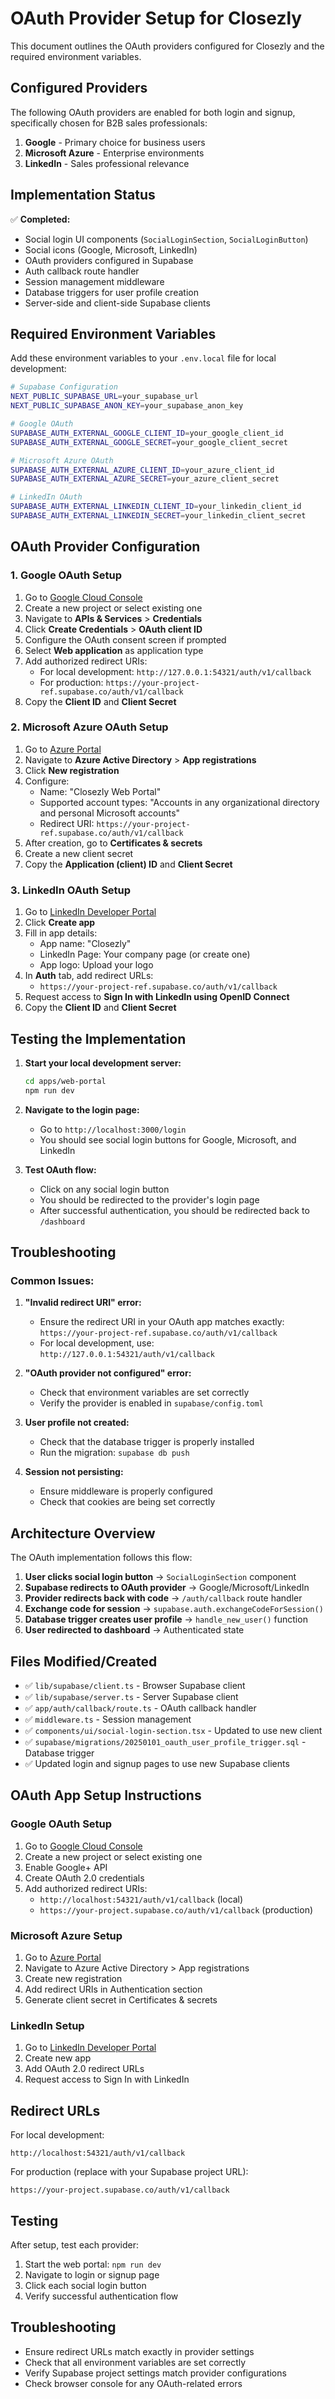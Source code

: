 # OAuth Provider Setup for Closezly

This document outlines the OAuth providers configured for Closezly and the required environment variables.

## Configured Providers

The following OAuth providers are enabled for both login and signup, specifically chosen for B2B sales professionals:

1. **Google** - Primary choice for business users
2. **Microsoft Azure** - Enterprise environments
3. **LinkedIn** - Sales professional relevance

## Implementation Status

✅ **Completed:**
- Social login UI components (`SocialLoginSection`, `SocialLoginButton`)
- Social icons (Google, Microsoft, LinkedIn)
- OAuth providers configured in Supabase
- Auth callback route handler
- Session management middleware
- Database triggers for user profile creation
- Server-side and client-side Supabase clients

## Required Environment Variables

Add these environment variables to your `.env.local` file for local development:

```bash
# Supabase Configuration
NEXT_PUBLIC_SUPABASE_URL=your_supabase_url
NEXT_PUBLIC_SUPABASE_ANON_KEY=your_supabase_anon_key

# Google OAuth
SUPABASE_AUTH_EXTERNAL_GOOGLE_CLIENT_ID=your_google_client_id
SUPABASE_AUTH_EXTERNAL_GOOGLE_SECRET=your_google_client_secret

# Microsoft Azure OAuth
SUPABASE_AUTH_EXTERNAL_AZURE_CLIENT_ID=your_azure_client_id
SUPABASE_AUTH_EXTERNAL_AZURE_SECRET=your_azure_client_secret

# LinkedIn OAuth
SUPABASE_AUTH_EXTERNAL_LINKEDIN_CLIENT_ID=your_linkedin_client_id
SUPABASE_AUTH_EXTERNAL_LINKEDIN_SECRET=your_linkedin_client_secret
```

## OAuth Provider Configuration

### 1. Google OAuth Setup

1. Go to [Google Cloud Console](https://console.cloud.google.com/)
2. Create a new project or select existing one
3. Navigate to **APIs & Services** > **Credentials**
4. Click **Create Credentials** > **OAuth client ID**
5. Configure the OAuth consent screen if prompted
6. Select **Web application** as application type
7. Add authorized redirect URIs:
   - For local development: `http://127.0.0.1:54321/auth/v1/callback`
   - For production: `https://your-project-ref.supabase.co/auth/v1/callback`
8. Copy the **Client ID** and **Client Secret**

### 2. Microsoft Azure OAuth Setup

1. Go to [Azure Portal](https://portal.azure.com/)
2. Navigate to **Azure Active Directory** > **App registrations**
3. Click **New registration**
4. Configure:
   - Name: "Closezly Web Portal"
   - Supported account types: "Accounts in any organizational directory and personal Microsoft accounts"
   - Redirect URI: `https://your-project-ref.supabase.co/auth/v1/callback`
5. After creation, go to **Certificates & secrets**
6. Create a new client secret
7. Copy the **Application (client) ID** and **Client Secret**

### 3. LinkedIn OAuth Setup

1. Go to [LinkedIn Developer Portal](https://developer.linkedin.com/)
2. Click **Create app**
3. Fill in app details:
   - App name: "Closezly"
   - LinkedIn Page: Your company page (or create one)
   - App logo: Upload your logo
4. In **Auth** tab, add redirect URLs:
   - `https://your-project-ref.supabase.co/auth/v1/callback`
5. Request access to **Sign In with LinkedIn using OpenID Connect**
6. Copy the **Client ID** and **Client Secret**

## Testing the Implementation

1. **Start your local development server:**
   ```bash
   cd apps/web-portal
   npm run dev
   ```

2. **Navigate to the login page:**
   - Go to `http://localhost:3000/login`
   - You should see social login buttons for Google, Microsoft, and LinkedIn

3. **Test OAuth flow:**
   - Click on any social login button
   - You should be redirected to the provider's login page
   - After successful authentication, you should be redirected back to `/dashboard`

## Troubleshooting

### Common Issues:

1. **"Invalid redirect URI" error:**
   - Ensure the redirect URI in your OAuth app matches exactly: `https://your-project-ref.supabase.co/auth/v1/callback`
   - For local development, use: `http://127.0.0.1:54321/auth/v1/callback`

2. **"OAuth provider not configured" error:**
   - Check that environment variables are set correctly
   - Verify the provider is enabled in `supabase/config.toml`

3. **User profile not created:**
   - Check that the database trigger is properly installed
   - Run the migration: `supabase db push`

4. **Session not persisting:**
   - Ensure middleware is properly configured
   - Check that cookies are being set correctly

## Architecture Overview

The OAuth implementation follows this flow:

1. **User clicks social login button** → `SocialLoginSection` component
2. **Supabase redirects to OAuth provider** → Google/Microsoft/LinkedIn
3. **Provider redirects back with code** → `/auth/callback` route handler
4. **Exchange code for session** → `supabase.auth.exchangeCodeForSession()`
5. **Database trigger creates user profile** → `handle_new_user()` function
6. **User redirected to dashboard** → Authenticated state

## Files Modified/Created

- ✅ `lib/supabase/client.ts` - Browser Supabase client
- ✅ `lib/supabase/server.ts` - Server Supabase client
- ✅ `app/auth/callback/route.ts` - OAuth callback handler
- ✅ `middleware.ts` - Session management
- ✅ `components/ui/social-login-section.tsx` - Updated to use new client
- ✅ `supabase/migrations/20250101_oauth_user_profile_trigger.sql` - Database trigger
- ✅ Updated login and signup pages to use new Supabase clients

## OAuth App Setup Instructions

### Google OAuth Setup
1. Go to [Google Cloud Console](https://console.cloud.google.com/)
2. Create a new project or select existing one
3. Enable Google+ API
4. Create OAuth 2.0 credentials
5. Add authorized redirect URIs:
   - `http://localhost:54321/auth/v1/callback` (local)
   - `https://your-project.supabase.co/auth/v1/callback` (production)

### Microsoft Azure Setup
1. Go to [Azure Portal](https://portal.azure.com/)
2. Navigate to Azure Active Directory > App registrations
3. Create new registration
4. Add redirect URIs in Authentication section
5. Generate client secret in Certificates & secrets

### LinkedIn Setup
1. Go to [LinkedIn Developer Portal](https://developer.linkedin.com/)
2. Create new app
3. Add OAuth 2.0 redirect URLs
4. Request access to Sign In with LinkedIn

## Redirect URLs

For local development:
```
http://localhost:54321/auth/v1/callback
```

For production (replace with your Supabase project URL):
```
https://your-project.supabase.co/auth/v1/callback
```

## Testing

After setup, test each provider:
1. Start the web portal: `npm run dev`
2. Navigate to login or signup page
3. Click each social login button
4. Verify successful authentication flow

## Troubleshooting

- Ensure redirect URLs match exactly in provider settings
- Check that all environment variables are set correctly
- Verify Supabase project settings match provider configurations
- Check browser console for any OAuth-related errors
